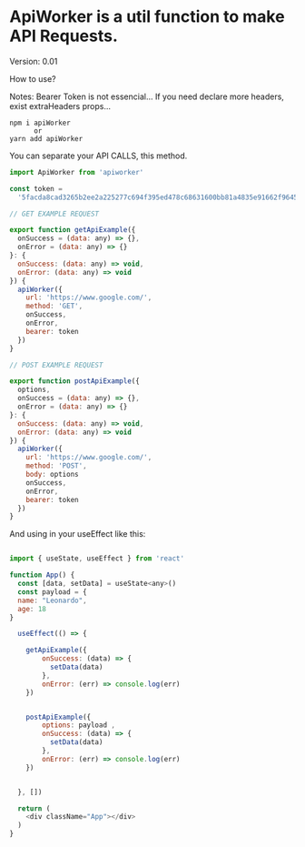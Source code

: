 # ApiWorker is a util function to make API Requests.

Version: 0.01

How to use?

Notes:
Bearer Token is not essencial...
If you need declare more headers, exist extraHeaders props...

```shell
npm i apiWorker
      or
yarn add apiWorker
```

You can separate your API CALLS, this method.

```js
import ApiWorker from 'apiworker'

const token =
  '5facda8cad3265b2ee2a225277c694f395ed478c68631600bb81a4835e91662f9645c645cdd97db935a4eb5547175d651ed6d1b576b4c962698be343259cee180212cf53aa77bf3ef175ee0d583c87a7a5c04d17d709c563fec05b2e4730d59772f3f3d9a949c93d2b909aadd84e6dd8a805e36f9361bd4321fa18255ed817e7'

// GET EXAMPLE REQUEST

export function getApiExample({
  onSuccess = (data: any) => {},
  onError = (data: any) => {}
}: {
  onSuccess: (data: any) => void,
  onError: (data: any) => void
}) {
  apiWorker({
    url: 'https://www.google.com/',
    method: 'GET',
    onSuccess,
    onError,
    bearer: token
  })
}

// POST EXAMPLE REQUEST

export function postApiExample({
  options,
  onSuccess = (data: any) => {},
  onError = (data: any) => {}
}: {
  onSuccess: (data: any) => void,
  onError: (data: any) => void
}) {
  apiWorker({
    url: 'https://www.google.com/',
    method: 'POST',
    body: options
    onSuccess,
    onError,
    bearer: token
  })
}

```

And using in your useEffect like this:

```js

import { useState, useEffect } from 'react'

function App() {
  const [data, setData] = useState<any>()
  const payload = {
  name: "Leonardo",
  age: 18
}

  useEffect(() => {

    getApiExample({
        onSuccess: (data) => {
          setData(data)
        },
        onError: (err) => console.log(err)
    })


    postApiExample({
        options: payload ,
        onSuccess: (data) => {
          setData(data)
        },
        onError: (err) => console.log(err)
    })


  }, [])

  return (
    <div className="App"></div>
  )
}
```
